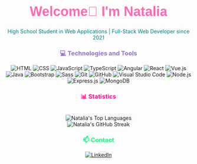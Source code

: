 <div align="center">
<h1 style="color: #ff69b4; font-family: 'Arial', sans-serif; font-size: 36px; text-align: center; margin-top:50px;">Welcome🌟 I'm Natalia</h1>
    <p style="color: #008080;">High School Student in Web Applications | Full-Stack Web Developer since 2021 </p>
</div>

<div align="center">
    <h3 style="color: #9370db;">💻 Technologies and Tools</h3>
    <img alt="HTML" src="https://img.shields.io/badge/HTML5-E34F26?style=for-the-badge&logo=html5&logoColor=white">
    <img alt="CSS" src="https://img.shields.io/badge/CSS3-1572B6?style=for-the-badge&logo=css3&logoColor=white">
    <img alt="JavaScript" src="https://img.shields.io/badge/JavaScript-F7DF1E?style=for-the-badge&logo=javascript&logoColor=black">
    <img alt="TypeScript" src="https://img.shields.io/badge/TypeScript-3178C6?style=for-the-badge&logo=typescript&logoColor=white">
    <img alt="Angular" src="https://img.shields.io/badge/Angular-DD0031?style=for-the-badge&logo=angular&logoColor=white">
    <img alt="React" src="https://img.shields.io/badge/React-20232a?style=for-the-badge&logo=react&logoColor=%2361DAFB">
    <img alt="Vue.js" src="https://img.shields.io/badge/Vue.js-4FC08D?style=for-the-badge&logo=vue.js&logoColor=white">
    <img alt="Java" src="https://img.shields.io/badge/Java-007396?style=for-the-badge&logo=java&logoColor=white">
    <img alt="Bootstrap" src="https://img.shields.io/badge/Bootstrap-7952B3?style=for-the-badge&logo=bootstrap&logoColor=white">
    <img alt="Sass" src="https://img.shields.io/badge/Sass-CC6699?style=for-the-badge&logo=sass&logoColor=white">
    <img alt="Git" src="https://img.shields.io/badge/Git-F05033?style=for-the-badge&logo=git&logoColor=white">
    <img alt="GitHub" src="https://img.shields.io/badge/GitHub-181717?style=for-the-badge&logo=github&logoColor=white">
    <img alt="Visual Studio Code" src="https://img.shields.io/badge/Visual%20Studio%20Code-0078d7?style=for-the-badge&logo=visual-studio-code&logoColor=white">
    <img alt="Node.js" src="https://img.shields.io/badge/Node.js-339933?style=for-the-badge&logo=node.js&logoColor=white">
    <img alt="Express.js" src="https://img.shields.io/badge/Express.js-000000?style=for-the-badge&logo=express&logoColor=white">
    <img alt="MongoDB" src="https://img.shields.io/badge/MongoDB-47A248?style=for-the-badge&logo=mongodb&logoColor=white">
</div>

<div align="center">
    <h3 style="color: #ff1493;">📊 Statistics </h3>
    <br>
    <img src="https://github-readme-stats.vercel.app/api/top-langs/?username=NataliaMK2&layout=compact&theme=radical" alt="Natalia's Top Languages">
    <br>
    <img src="https://github-readme-streak-stats.herokuapp.com/?user=NataliaMK2&theme=radical" alt="Natalia's GitHub Streak">
    <br>
  
</div>

<div align="center">
    <h3 style="color: #00ff7f;">📫 Contact </h3>
    <a href="https://www.linkedin.com/in/notnow" target="_blank">
        <img alt="LinkedIn" src="https://img.shields.io/badge/LinkedIn-0A66C2?style=for-the-badge&logo=linkedin&logoColor=white">
    </a>
</div>



